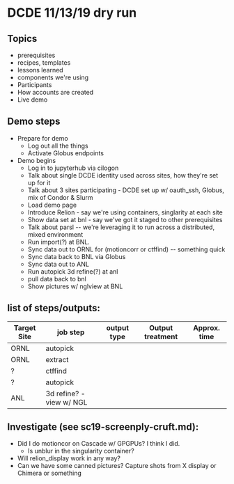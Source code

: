 
# DCDE 11/13/19 dry run

## Topics
  * prerequisites
  * recipes, templates
  * lessons learned
  * components we're using
  * Participants
  * How accounts are created
  * Live demo


## Demo steps  

  - Prepare for demo
    - Log out all the things
    - Activate Globus endpoints
  - Demo begins
    - Log in to jupyterhub via cilogon
    - Talk about single DCDE identity used across sites, how they're set up for it
    - Talk about 3 sites participating - DCDE set up w/ oauth_ssh, Globus, mix of Condor & Slurm
    - Load demo page
    - Introduce Relion - say we're using containers, singlarity at each site
    - Show data set at bnl - say we've got it staged to other prerequisites
    - Talk about parsl -- we're leveraging it to run across a distributed,  mixed environment
    - Run import(?) at BNL.  
    - Sync data out to ORNL for (motioncorr or ctffind) -- something quick
    - Sync data back to BNL via Globus
    - Sync data out to ANL
    - Run autopick 3d refine(?) at  anl
    - pull data back to bnl
    - Show pictures w/ nglview at BNL

## list of steps/outputs:

| Target Site | job step | output type |  Output treatment | Approx. time|
| ----- | -----  | ----- | ----- | ---|
| ORNL |autopick | | | | |
| ORNL |extract | | | |
| ? | ctffind |  | | |
| ? | autopick |  | | |
| ANL | 3d refine? - view w/ NGL |   | | | 

##  Investigate (see sc19-screenply-cruft.md):

  * Did I do motioncor on Cascade w/ GPGPUs? I think I did.  
    * Is unblur in the singularity container?
  * Will relion_display work in any way?
  * Can we have some canned pictures?  Capture shots from X display or Chimera or something
